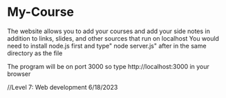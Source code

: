 # My-Course
The website allows you to add your courses and add your side notes in addition to links, slides, and other sources that run on localhost
You would need to install node.js first and type" node server.js" after in the same directory as the file

The program will be on port 3000 so type http://localhost:3000 in your browser

//Level 7: Web development 6/18/2023
